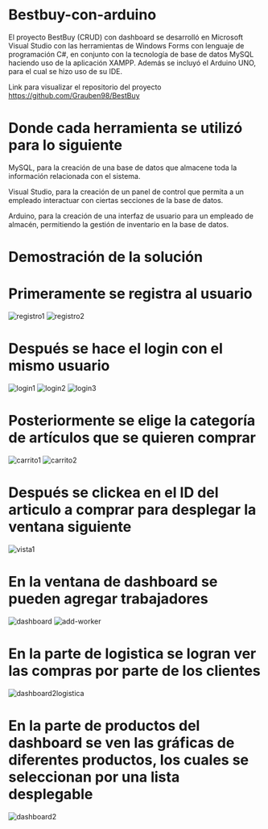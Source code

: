 # Bestbuy-con-arduino
El proyecto BestBuy (CRUD) con dashboard se desarrolló en Microsoft Visual Studio con las herramientas de Windows Forms con lenguaje de programación C#, en conjunto con la tecnología de base de datos MySQL haciendo uso de la aplicación XAMPP. Además se incluyó el Arduino UNO, para el cual se hizo uso de su IDE.

Link para visualizar el repositorio del proyecto https://github.com/Grauben98/BestBuy



# Donde cada herramienta se utilizó para lo siguiente

MySQL, para la creación de una base de datos que almacene toda la información relacionada con el sistema.

Visual Studio, para la creación de un panel de control que permita a un empleado interactuar con ciertas secciones de la base de datos.

Arduino, para la creación de una interfaz de usuario para un empleado de almacén, permitiendo la gestión de inventario en la base de datos.

# Demostración de la solución

# Primeramente se registra al usuario
![registro1](https://user-images.githubusercontent.com/74988499/139133029-b5745ed3-5434-4fc0-84b4-97156e75cbd1.PNG)
![registro2](https://user-images.githubusercontent.com/74988499/139133046-f0eb4559-a69b-49b4-a93c-a0a68c88c9e4.PNG)

# Después se hace el login con el mismo usuario
![login1](https://user-images.githubusercontent.com/74988499/139133122-d27eebda-6425-4903-b385-2f628f2f1986.PNG)
![login2](https://user-images.githubusercontent.com/74988499/139133130-09fe0ad8-0b9f-4339-a0cd-9f41c2a713ba.PNG)
![login3](https://user-images.githubusercontent.com/74988499/139133142-99f91b3c-688d-4117-bb48-14a99c48d55c.PNG)

# Posteriormente se elige la categoría de artículos que se quieren comprar
![carrito1](https://user-images.githubusercontent.com/74988499/139133357-9460237d-36d9-4d2d-a156-ec5800144b5a.PNG)
![carrito2](https://user-images.githubusercontent.com/74988499/139133372-c1b2a8d8-0a2a-4434-9aaf-095881c9f712.PNG)

# Después se clickea en el ID del articulo a comprar para desplegar la ventana siguiente

![vista1](https://user-images.githubusercontent.com/74988499/139133541-0ab4ece8-aff9-4218-b2ca-0d0b3a9b4738.PNG)


# En la ventana de dashboard se pueden agregar trabajadores

![dashboard](https://user-images.githubusercontent.com/74988499/139140463-db9a567c-b09b-43f9-a83a-55ae7d9dfd75.PNG)
![add-worker](https://user-images.githubusercontent.com/74988499/139140498-b5791f1f-e0b4-43a0-9673-8a59b29052a7.PNG)

# En la parte de logistica se logran ver las compras por parte de los clientes
![dashboard2logistica](https://user-images.githubusercontent.com/74988499/139140749-d29e8831-1840-4586-a2ab-c6cae8642c90.PNG)

# En la parte de productos del dashboard se ven las gráficas de diferentes productos, los cuales se seleccionan por una lista desplegable
![dashboard2](https://user-images.githubusercontent.com/74988499/139140862-9e4bf3e5-cab4-4a9b-9a2e-a790ebff1344.PNG)



